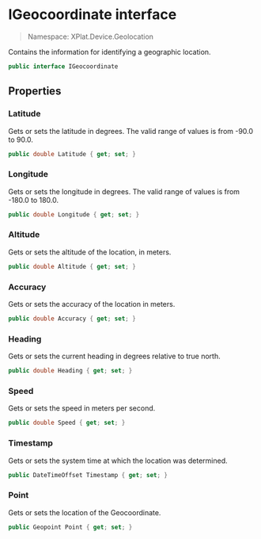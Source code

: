 # IGeocoordinate interface

> Namespace: XPlat.Device.Geolocation

Contains the information for identifying a geographic location.

```csharp
public interface IGeocoordinate
```

## Properties

### Latitude

Gets or sets the latitude in degrees. The valid range of values is from -90.0 to 90.0.

```csharp
public double Latitude { get; set; }
```

### Longitude

Gets or sets the longitude in degrees. The valid range of values is from -180.0 to 180.0.

```csharp
public double Longitude { get; set; }
```

### Altitude

Gets or sets the altitude of the location, in meters.

```csharp
public double Altitude { get; set; }
```

### Accuracy

Gets or sets the accuracy of the location in meters.

```csharp
public double Accuracy { get; set; }
```

### Heading

Gets or sets the current heading in degrees relative to true north.

```csharp
public double Heading { get; set; }
```

### Speed

Gets or sets the speed in meters per second.

```csharp
public double Speed { get; set; }
```

### Timestamp

Gets or sets the system time at which the location was determined.

```csharp
public DateTimeOffset Timestamp { get; set; }
```

### Point

Gets or sets the location of the Geocoordinate.

```csharp
public Geopoint Point { get; set; }
```